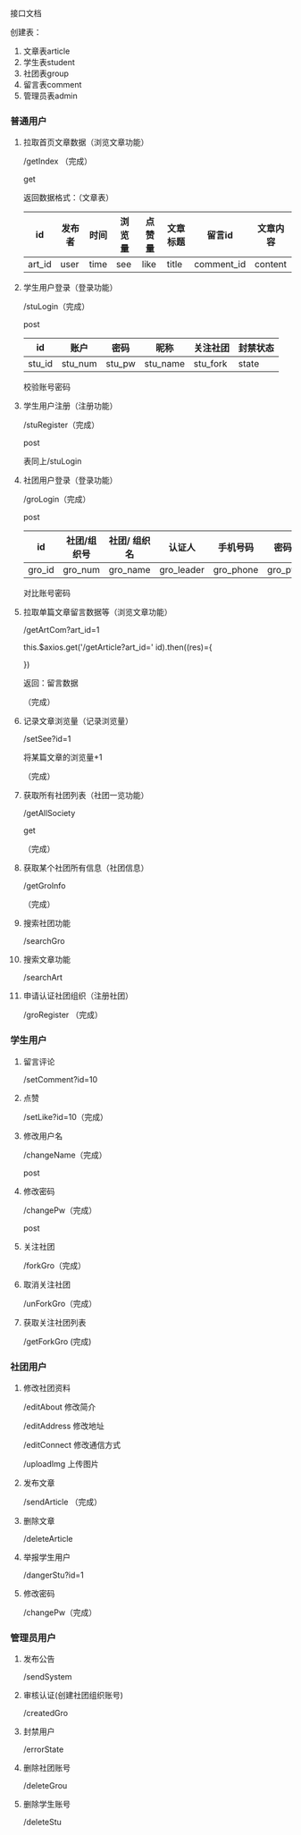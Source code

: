 接口文档

创建表：

1. 文章表article
2. 学生表student
3. 社团表group
4. 留言表comment
5. 管理员表admin

### 普通用户

1. 拉取首页文章数据（浏览文章功能）

   /getIndex （完成）

   get

   返回数据格式：（文章表）

   | id     | 发布者 | 时间 | 浏览量 | 点赞量 | 文章标题 | 留言id     | 文章内容 |
   | ------ | ------ | ---- | ------ | ------ | -------- | ---------- | -------- |
   | art_id | user   | time | see    | like   | title    | comment_id | content  |

1. 学生用户登录（登录功能）

   /stuLogin（完成）

   post 

   | id     | 账户    | 密码   | 昵称     | 关注社团 | 封禁状态 |
   | ------ | ------- | ------ | -------- | -------- | -------- |
   | stu_id | stu_num | stu_pw | stu_name | stu_fork | state    |

   校验账号密码

   

2. 学生用户注册（注册功能）

   /stuRegister（完成）

   post

   表同上/stuLogin

   

3. 社团用户登录（登录功能）

   /groLogin（完成）

   post

   | id     | 社团/组织号 | 社团/     组织名 | 认证人     | 手机号码  | 密码   | 简介      | 联系地址    | 发布文章id列表   | 关注粉丝 | 社团照片 |
   | ------ | ----------- | ---------------- | ---------- | --------- | ------ | --------- | ----------- | ---------------- | -------- | -------- |
   | gro_id | gro_num     | gro_name         | gro_leader | gro_phone | gro_pw | gro_about | gro_address | gro_article_list | gro_fans | img_list |

   对比账号密码



1. 拉取单篇文章留言数据等（浏览文章功能）

   /getArtCom?art_id=1

   this.$axios.get('/getArticle?art_id=' id).then((res)={

   }) 

   返回：留言数据

   

   （完成）

   

2. 记录文章浏览量（记录浏览量）

   /setSee?id=1

   将某篇文章的浏览量+1

   （完成）

   

3. 获取所有社团列表（社团一览功能）

   /getAllSociety

   get 

   （完成）

   

4. 获取某个社团所有信息（社团信息）

   /getGroInfo

   （完成）

   

5. 搜索社团功能

   /searchGro

6. 搜索文章功能

   /searchArt

7. 申请认证社团组织（注册社团）

   /groRegister （完成）



### 学生用户

1. 留言评论

   /setComment?id=10

2. 点赞

   /setLike?id=10（完成）

3. 修改用户名

   /changeName（完成）

   post

4. 修改密码

   /changePw（完成）

   post

5. 关注社团

   /forkGro（完成）

6. 取消关注社团

   /unForkGro（完成）

7. 获取关注社团列表

   /getForkGro (完成)

   

   



### 社团用户

1. 修改社团资料

   /editAbout 修改简介

   /editAddress 修改地址

   /editConnect  修改通信方式

   /uploadImg 上传图片

   

2. 发布文章

   /sendArticle （完成）

   

3. 删除文章

   /deleteArticle

   

4. 举报学生用户

   /dangerStu?id=1

   

5. 修改密码

   /changePw（完成）



### 管理员用户

1. 发布公告

   /sendSystem

2. 审核认证(创建社团组织账号)

   /createdGro

3. 封禁用户

   /errorState

4. 删除社团账号

   /deleteGrou

5. 删除学生账号

   /deleteStu

   



